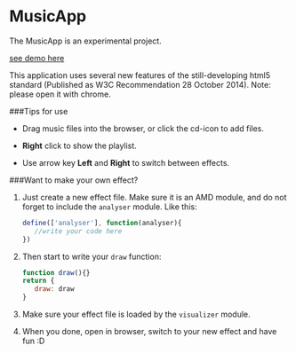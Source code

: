 MusicApp
========

The MusicApp is an experimental project.

[see demo here](http://ianwith.github.io/MusicApp/)

This application uses several new features of the still-developing html5 standard (Published as W3C Recommendation 28 October 2014).
Note: please open it with chrome.

###Tips for use
- Drag music files into the browser, or click the cd-icon to add files.

- **Right** click to show the playlist.

- Use arrow key **Left** and **Right** to switch between effects.

###Want to make your own effect?
1. Just create a new effect file. Make sure it is an AMD module, and do not forget to include the `analyser` module. Like this:
   
   ```js
   define(['analyser'], function(analyser){
      //write your code here
   })
   ```
    
2. Then start to write your `draw` function:

   ```js
   function draw(){}
   return {
      draw: draw
   }
   ```
   
3. Make sure your effect file is loaded by the `visualizer` module.

4. When you done, open in browser, switch to your new effect and have fun :D
